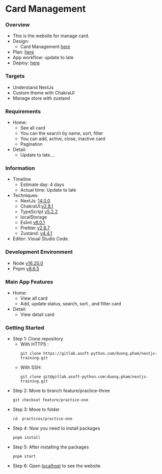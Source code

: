 # Card Management

### Overview

- This is the website for manage card.
- Design:
  - Card Management [here](https://www.figma.com/file/QVmxPvUitGS5SfBYXJilRk/E-Banking---Card-management?type=design&node-id=1%3A597&mode=dev)
- Plan: [here](https://docs.google.com/document/d/1f38v9bEX4qFom-wFSPWr-fSjpmKMEtiV2lg_o2RZOjo/edit)
- App workflow: update to late
- Deploy: [here](https://card-management-beta.vercel.app/)

### Targets

- Understand NextJs
- Custom theme with ChakraUI
- Manage store with zustand

### Requirements

- Home:
  - See all card
  - You can the search by name, sort, filter
  - You can add, active, close, inactive card
  - Pagination
- Detail:
  - Update to late....

### Information

- Timeline
  - Estimate day: 4 days
  - Actual time: Update to late
- Techniques:
  - NextJs: [14.0.0](https://nextjs.org/)
  - ChakraUI:[v2.8.1](https://chakra-ui.com/getting-started)
  - TypeScript [v5.2.2](https://vitejs.dev/guide/#scaffolding-your-first-vite-project)
  - localStorage
  - Eslint [v8.0.1](https://eslint.org/docs/latest/use/getting-started#quick-start)
  - Prettier [v2.8.7](https://prettier.io/docs/en/install.html)
  - Zustand: [v4.4.1](https://docs.pmnd.rs/zustand/getting-started/introduction)
- Editor: Visual Studio Code.

### Development Environment

- Node [v16.20.0](https://nodejs.org/en/)
- Pnpm [v8.6.5](https://pnpm.io/installation)

### Main App Features

- Home:
  - View all card
  - Add, update status, search, sort , and filter card
- Detail:
  - View detail card

### Getting Started

- Step 1: Clone repository
  - With HTTPS :
    ```
    git clone https://gitlab.asoft-python.com/duong.pham/nextjs-training.git
    ```
  - With SSH:
    ```
    git clone git@gitlab.asoft-python.com:duong.pham/nextjs-training.git
    ```
- Step 2: Move to branch feature/practice-three
  ```
  git checkout feature/practice-one
  ```
- Step 3: Move to folder
  ```
  cd  practices/practice-one
  ```
- Step 4: Now you need to install packages
  ```
  pnpm install
  ```
- Step 5: After installing the packages
  ```
  pnpm start
  ```
- Step 6: Open [localhost](http://localhost:5173) to see the website
